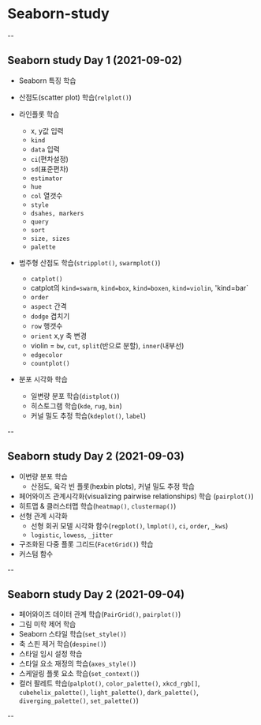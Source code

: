 # Seaborn-study
--
## Seaborn study Day 1 (2021-09-02)

- Seaborn 특징 학습
- 산점도(scatter plot) 학습(`relplot()`)
- 라인플롯 학습
    - x, y값 입력
    - `kind`
    - `data` 입력
    - `ci`(편차설정)
    - `sd`(표준편차)
    - `estimator`
    - `hue`
    - `col` 열갯수
    - `style`
    - `dsahes, markers`
    - `query`
    - `sort`
    - `size, sizes`
    - `palette`

- 범주형 산점도 학습(`stripplot()`, `swarmplot()`)
    - `catplot()`
    - catplot의 `kind=swarm`, `kind=box`, `kind=boxen`, `kind=violin`, 'kind=bar`
    - `order`
    - `aspect` 간격
    - `dodge` 겹치기
    - `row` 행갯수
    - `orient` x,y 축 변경
    - violin = `bw`, `cut`, `split`(반으로 분할), `inner`(내부선)
    - `edgecolor`
    - `countplot()`
- 분포 시각화 학습
    - 일변량 분포 학습(`distplot()`)
    - 히스토그램 학습(`kde`, `rug`, `bin`)
    - 커널 밀도 추정 학습(`kdeplot()`, `label`)

--

## Seaborn study Day 2 (2021-09-03)

- 이변량 분포 학습
    - 산점도, 육각 빈 플롯(hexbin plots), 커널 밀도 추정 학습
- 페어와이즈 관계시각화(visualizing pairwise relationships) 학습 (`pairplot()`)
- 히트맵 & 클러스터맵 학습(`heatmap()`, `clustermap()`)
- 선형 관계 시각화
    - 선형 회귀 모델 시각화 함수(`regplot()`, `lmplot()`, `ci`, `order`, `_kws`)
    - `logistic`, `lowess`, `_jitter`
- 구조화된 다중 플롯 그리드(`FacetGrid()`) 학습
- 커스텀 함수 

--

## Seaborn study Day 2 (2021-09-04)

- 페어와이즈 데이터 관계 학습(`PairGrid()`, `pairplot()`)
- 그림 미학 제어 학습
- Seaborn 스타일 학습(`set_style()`)
- 축 스핀 제거 학습(`despine()`)
- 스타일 임시 설정 학습
- 스타일 요소 재정의 학습(`axes_style()`)
- 스케일링 플롯 요소 학습(`set_context()`)
- 컬러 팔레트 학습(`palplot()`, `color_palette()`, `xkcd_rgb[]`, `cubehelix_palette()`, `light_palette()`, `dark_palette()`, `diverging_palette()`, `set_palette()`)

--

